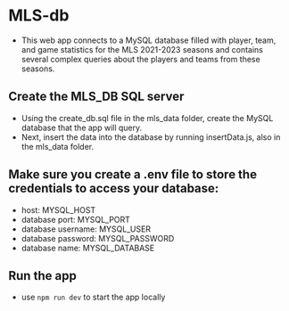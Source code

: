 # MLS-db
- This web app connects to a MySQL database filled with player, team, and game statistics for the MLS 2021-2023 seasons and contains several complex queries about the players and teams from these seasons.
## Create the MLS_DB SQL server
- Using the create_db.sql file in the mls_data folder, create the MySQL database that the app will query.
- Next, insert the data into the database by running insertData.js, also in the mls_data folder.
## Make sure you create a .env file to store the credentials to access your database:
- host: MYSQL_HOST
- database port: MYSQL_PORT
- database username: MYSQL_USER
- database password: MYSQL_PASSWORD
- database name: MYSQL_DATABASE
## Run the app
- use `npm run dev` to start the app locally
